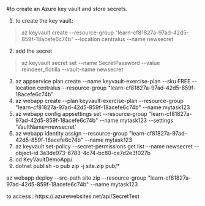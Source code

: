 #to create an Azure key vault and store secrets.
 1. to create the key vault:
 > az keyvault create --resource-group "learn-cf81827a-97ad-42d5-859f-18acefe6c74b" --location centralus --name newsecret



2. add the secret

> az keyvault secret set --name SecretPassword --value reindeer_flotilla --vault-name newsecret


3. az appservice plan create --name keyvault-exercise-plan --sku FREE --location centralus --resource-group "learn-cf81827a-97ad-42d5-859f-18acefe6c74b"
4. az webapp create --plan keyvault-exercise-plan --resource-group "learn-cf81827a-97ad-42d5-859f-18acefe6c74b" --name mytask123
5. az webapp config appsettings set --resource-group "learn-cf81827a-97ad-42d5-859f-18acefe6c74b" --name mytask123 --settings 'VaultName=newsecret'
6. az webapp identity assign --resource-group "learn-cf81827a-97ad-42d5-859f-18acefe6c74b" --name mytask123
7. az keyvault set-policy --secret-permissions get list --name newsecret --object-id 3a3de973-6783-4c74-bc80-ce7d2e3f027b
8. cd KeyVaultDemoApp/
9. dotnet publish -o pub
zip -j site.zip pub/*

az webapp deploy --src-path site.zip --resource-group "learn-cf81827a-97ad-42d5-859f-18acefe6c74b" --name mytask123

to access :  https://<your-unique-app-name>.azurewebsites.net/api/SecretTest

